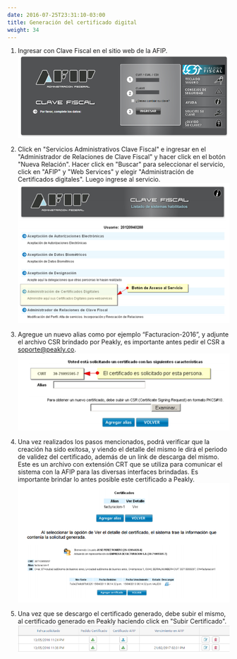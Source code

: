 ```yaml
---
date: 2016-07-25T23:31:10-03:00
title: Generación del certificado digital
weight: 34
---
```


1. Ingresar con Clave Fiscal en el sitio web de la AFIP.  
![Login en la AFIP](/images/factura-electronica/fe-login-afip.png)

2. Click en "Servicios Administrativos Clave Fiscal" e ingresar en el "Administrador de Relaciones de Clave Fiscal" y hacer click en el botón "Nueva Relación". Hacer click en "Buscar"  para seleccionar el servicio, click en "AFIP" y "Web Services" y elegir "Administración de Certificados digitales". Luego ingrese al servicio.  
![Login en la AFIP](/images/factura-electronica/fe-certificado-servicio.png)

3. Agregue un nuevo alias como por ejemplo “Facturacion-2016”, y adjunte el archivo CSR brindado por Peakly, es importante antes pedir el CSR a soporte@peakly.co.  
![Login en la AFIP](/images/factura-electronica/fe-certificado-alta.png)

4. Una vez realizados los pasos mencionados, podrá verificar que la creación ha sido exitosa, y viendo el detalle del mismo le dirá el periodo de validez del certificado, además de un link de descarga del mismo. Este es un archivo con extensión CRT que se utiliza para comunicar el sistema con la AFIP para las diversas interfaces brindadas. Es importante brindar lo antes posible este certificado a Peakly.  
![Login en la AFIP](/images/factura-electronica/fe-certificado-completo.png)

5. Una vez que se descargo el certificado generado, debe subir el mismo, al certificado generado en Peakly haciendo click en "Subir Certificado".   
![Login en la AFIP](/images/factura-electronica/solicitud-certificado-completo.png)
